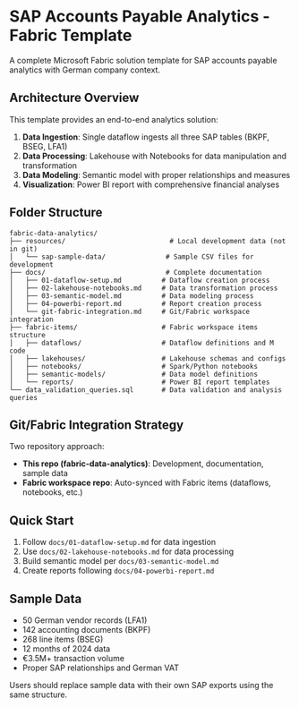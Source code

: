 # SAP Accounts Payable Analytics - Fabric Template

A complete Microsoft Fabric solution template for SAP accounts payable analytics with German company context.

## Architecture Overview

This template provides an end-to-end analytics solution:

1. **Data Ingestion**: Single dataflow ingests all three SAP tables (BKPF, BSEG, LFA1)
2. **Data Processing**: Lakehouse with Notebooks for data manipulation and transformation
3. **Data Modeling**: Semantic model with proper relationships and measures
4. **Visualization**: Power BI report with comprehensive financial analyses

## Folder Structure

```
fabric-data-analytics/
├── resources/                          # Local development data (not in git)
│   └── sap-sample-data/               # Sample CSV files for development
├── docs/                              # Complete documentation
│   ├── 01-dataflow-setup.md          # Dataflow creation process
│   ├── 02-lakehouse-notebooks.md     # Data transformation process
│   ├── 03-semantic-model.md          # Data modeling process
│   ├── 04-powerbi-report.md          # Report creation process
│   └── git-fabric-integration.md     # Git/Fabric workspace integration
├── fabric-items/                     # Fabric workspace items structure
│   ├── dataflows/                    # Dataflow definitions and M code
│   ├── lakehouses/                   # Lakehouse schemas and configs
│   ├── notebooks/                    # Spark/Python notebooks
│   ├── semantic-models/              # Data model definitions
│   └── reports/                      # Power BI report templates
└── data_validation_queries.sql       # Data validation and analysis queries
```

## Git/Fabric Integration Strategy

Two repository approach:
- **This repo (fabric-data-analytics)**: Development, documentation, sample data
- **Fabric workspace repo**: Auto-synced with Fabric items (dataflows, notebooks, etc.)

## Quick Start

1. Follow `docs/01-dataflow-setup.md` for data ingestion
2. Use `docs/02-lakehouse-notebooks.md` for data processing
3. Build semantic model per `docs/03-semantic-model.md`
4. Create reports following `docs/04-powerbi-report.md`

## Sample Data

- 50 German vendor records (LFA1)
- 142 accounting documents (BKPF)
- 268 line items (BSEG)
- 12 months of 2024 data
- €3.5M+ transaction volume
- Proper SAP relationships and German VAT

Users should replace sample data with their own SAP exports using the same structure.